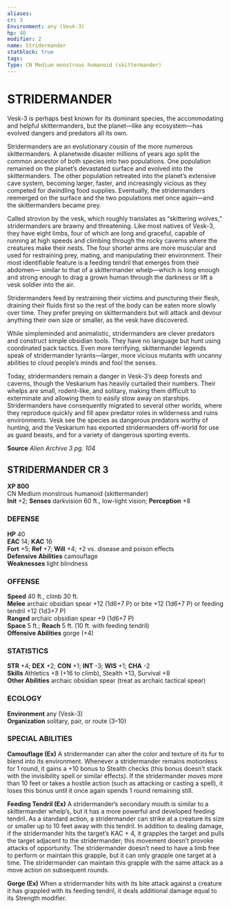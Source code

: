 ```yaml
---
aliases: 
cr: 3
Environment: any (Vesk-3)  
hp: 40
modifier: 2
name: Stridermander
statblock: true
tags: 
Type: CN Medium monstrous humanoid (skittermander)  
---
```

# STRIDERMANDER
Vesk-3 is perhaps best known for its dominant species, the accommodating and helpful skittermanders, but the planet—like any ecosystem—has evolved dangers and predators all its own.

Stridermanders are an evolutionary cousin of the more numerous skittermanders. A planetwide disaster millions of years ago split the common ancestor of both species into two populations. One population remained on the planet’s devastated surface and evolved into the skittermanders. The other population retreated into the planet’s extensive cave system, becoming larger, faster, and increasingly vicious as they competed for dwindling food supplies. Eventually, the stridermanders reemerged on the surface and the two populations met once again—and the skittermanders became prey.

Called strovion by the vesk, which roughly translates as “skittering wolves,” stridermanders are brawny and threatening. Like most natives of Vesk-3, they have eight limbs, four of which are long and graceful, capable of running at high speeds and climbing through the rocky caverns where the creatures make their nests. The four shorter arms are more muscular and used for restraining prey, mating, and manipulating their environment. Their most identifiable feature is a feeding tendril that emerges from their abdomen— similar to that of a skittermander whelp—which is long enough and strong enough to drag a grown human through the darkness or lift a vesk soldier into the air.

Stridermanders feed by restraining their victims and puncturing their flesh, draining their fluids first so the rest of the body can be eaten more slowly over time. They prefer preying on skittermanders but will attack and devour anything their own size or smaller, as the vesk have discovered.

While simpleminded and animalistic, stridermanders are clever predators and construct simple obsidian tools. They have no language but hunt using coordinated pack tactics. Even more terrifying, skittermander legends speak of stridermander tyrants—larger, more vicious mutants with uncanny abilities to cloud people’s minds and fool the senses.

Today, stridermanders remain a danger in Vesk-3’s deep forests and caverns, though the Veskarium has heavily curtailed their numbers. Their whelps are small, rodent-like, and solitary, making them difficult to exterminate and allowing them to easily stow away on starships. Stridermanders have consequently migrated to several other worlds, where they reproduce quickly and fill apex predator roles in wilderness and ruins environments. Vesk see the species as dangerous predators worthy of hunting, and the Veskarium has exported stridermanders off-world for use as guard beasts, and for a variety of dangerous sporting events.

**Source** _Alien Archive 3 pg. 104_

## STRIDERMANDER CR 3

**XP 800**  
CN Medium monstrous humanoid (skittermander)  
**Init** +2; **Senses** darkvision 60 ft., low-light vision; **Perception** +8  

### DEFENSE

**HP** 40  
**EAC** 14; **KAC** 16  
**Fort** +5; **Ref** +7; **Will** +4; +2 vs. disease and poison effects  
**Defensive Abilities** camouflage  
**Weaknesses** light blindness

### OFFENSE

**Speed** 40 ft., climb 30 ft.  
**Melee** archaic obsidian spear +12 (1d6+7 P) or bite +12 (1d6+7 P) or feeding tendril +12 (1d3+7 P)  
**Ranged** archaic obsidian spear +9 (1d6+7 P)  
**Space** 5 ft.; **Reach** 5 ft. (10 ft. with feeding tendril)  
**Offensive Abilities** gorge (+4)

### STATISTICS

**STR** +4; **DEX** +2; **CON** +1; **INT** -3; **WIS** +1; **CHA** -2  
**Skills** Athletics +8 (+16 to climb), Stealth +13, Survival +8  
**Other Abilities** archaic obsidian spear (treat as archaic tactical spear)

### ECOLOGY

**Environment** any (Vesk-3)  
**Organization** solitary, pair, or route (3–10)

### SPECIAL ABILITIES

**Camouflage (Ex)** A stridermander can alter the color and texture of its fur to blend into its environment. Whenever a stridermander remains motionless for 1 round, it gains a +10 bonus to Stealth checks (this bonus doesn’t stack with the invisibility spell or similar effects). If the stridermander moves more than 10 feet or takes a hostile action (such as attacking or casting a spell), it loses this bonus until it once again spends 1 round remaining still.

**Feeding Tendril (Ex)** A stridermander’s secondary mouth is similar to a skittermander whelp’s, but it has a more powerful and developed feeding tendril. As a standard action, a stridermander can strike at a creature its size or smaller up to 10 feet away with this tendril. In addition to dealing damage, if the stridermander hits the target’s KAC + 4, it grapples the target and pulls the target adjacent to the stridermander; this movement doesn’t provoke attacks of opportunity. The stridermander doesn’t need to have a limb free to perform or maintain this grapple, but it can only grapple one target at a time. The stridermander can maintain this grapple with the same attack as a move action on subsequent rounds.

**Gorge (Ex)** When a stridermander hits with its bite attack against a creature it has grappled with its feeding tendril, it deals additional damage equal to its Strength modifier.
